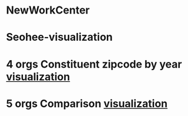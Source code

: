 # NewWorkCenter
# Seohee-visualization

# 4 orgs Constituent zipcode by year [visualization](ppt1.md)

# 5 orgs Comparison [visualization](5orgs_data.md)
